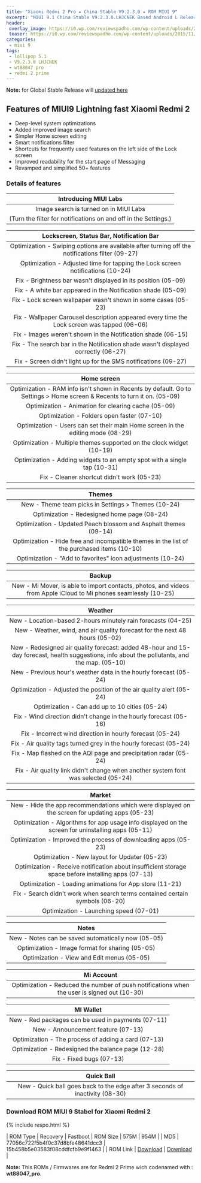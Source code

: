 ```yaml
---
title: "Xiaomi Redmi 2 Pro ★ China Stable V9.2.3.0 ★ ROM MIUI 9"
excerpt: "MIUI 9.1 China Stable V9.2.3.0.LHJCNEK Based Android L Released for Xiaomi Redmi 2 Pro (wt88047_pro)! You can now download Fastboot ROM or Recovery ROM update here"
header:
 overlay_image: https://i0.wp.com/reviewspadho.com/wp-content/uploads/2015/11/maxresdefault-1.jpg?resize=800,400
 teaser: https://i0.wp.com/reviewspadho.com/wp-content/uploads/2015/11/maxresdefault-1.jpg?resize=350,175
categories:
 - miui 9
tags:
 - lollipop 5.1
 - V9.2.3.0 LHJCNEK
 - wt88047 pro
 - redmi 2 prime
---
```

**Note:** for Global Stable Release will [updated here](https://mi.knoacc.org/update-rom-miui-9-global-stable-full-changelog)

## Features of MIUI9 Lightning fast Xiaomi Redmi 2

- Deep-level system optimizations
- Added improved image search
- Simpler Home screen editing
- Smart notifications filter
- Shortcuts for frequently used features on the left side of the Lock screen
- Improved readability for the start page of Messaging
- Revamped and simplified 50+ features

### Details of features
| Introducing MIUI Labs |
|:---:|
| Image search is turned on in MIUI Labs |
| (Turn the filter for notifications on and off in the Settings.) |

| Lockscreen, Status Bar, Notification Bar |
|:------:|
| Optimization - Swiping options are available after turning off the notifications filter (09-27) |
| Optimization - Adjusted time for tapping the Lock screen notifications (10-24) |
| Fix - Brightness bar wasn't displayed in its position (05-09) |
| Fix - A white bar appeared in the Notification shade (05-09) |
| Fix - Lock screen wallpaper wasn't shown in some cases (05-23) |
| Fix - Wallpaper Carousel description appeared every time the Lock screen was tapped (06-06) |
| Fix - Images weren't shown in the Notification shade (06-15) |
| Fix - The search bar in the Notification shade wasn't displayed correctly (06-27) |
| Fix - Screen didn't light up for the SMS notifications (09-27) |

| Home screen |
|:------:|
| Optimization - RAM info isn't shown in Recents by default. Go to Settings > Home screen & Recents to turn it on. (05-09) |
| Optimization - Animation for clearing cache (05-09) |
| Optimization - Folders open faster (07-10) |
| Optimization - Users can set their main Home screen in the editing mode (08-29) |
| Optimization - Multiple themes supported on the clock widget (10-19) |
| Optimization - Adding widgets to an empty spot with a single tap (10-31) 
| Fix - Cleaner shortcut didn't work (05-23) |

| Themes |
|:------:|
| New - Theme team picks in Settings > Themes (10-24) |
| Optimization - Redesigned home page (08-24) |
| Optimization - Updated Peach blossom and Asphalt themes (09-14) |
| Optimization - Hide free and incompatible themes in the list of the purchased items (10-10) |
| Optimization - "Add to favorites" icon adjustments (10-24) |

| Backup |
|:------:|
| New - Mi Mover, is able to import contacts, photos, and videos from Apple iCloud to Mi phones seamlessly (10-25) |

| Weather |
|:------:|
| New - Location-based 2-hours minutely rain forecasts (04-25) |
| New - Weather, wind, and air quality forecast for the next 48 hours (05-02) |
| New - Redesigned air quality forecast: added 48-hour and 15-day forecast, health suggestions, info about the pollutants, and the map. (05-10) |
| New - Previous hour's weather data in the hourly forecast (05-24) |
| Optimization - Adjusted the position of the air quality alert (05-24) |
| Optimization - Can add up to 10 cities (05-24) |
| Fix - Wind direction didn't change in the hourly forecast (05-16) |
| Fix - Incorrect wind direction in hourly forecast (05-24) |
| Fix - Air quality tags turned grey in the hourly forecast (05-24) |
| Fix - Map flashed on the AQI page and precipitation radar (05-24) |
| Fix - Air quality link didn't change when another system font was selected (05-24) |

| Market |
|:------:|
| New - Hide the app recommendations which were displayed on the screen for updating apps (05-23) |
| Optimization - Algorithms for app usage info displayed on the screen for uninstalling apps (05-11) |
| Optimization - Improved the process of downloading apps (05-23) |
| Optimization - New layout for Updater (05-23) |
| Optimization - Receive notification about insufficient storage space before installing apps (07-13) |
| Optimization - Loading animations for App store (11-21) |
| Fix - Search didn't work when search terms contained certain symbols (06-20) |
| Optimization - Launching speed (07-01) |

| Notes |
|:------:|
| New - Notes can be saved automatically now (05-05) |
| Optimization - Image format for sharing (05-05) |
| Optimization - View and Edit menus (05-05) |

| Mi Account |
|:------:|
| Optimization - Reduced the number of push notifications when the user is signed out (10-30) |

| MI Wallet |
|:------:|
| New - Red packages can be used in payments (07-11) |
| New - Announcement feature (07-13) |
| Optimization - The process of adding a card (07-13) |
| Optimization - Redesigned the balance page (12-28) |
| Fix - Fixed bugs (07-13) |

| Quick Ball |
|:------:|
| New - Quick ball goes back to the edge after 3 seconds of inactivity (08-30) |

### Download ROM MIUI 9 Stabel for Xiaomi Redmi 2

{% include respo.html %}

| ROM Type | Recovery | Fastboot
| ROM Size | 575M | 954M |
| MD5 | 77056c722f5b4f0c37d8bfe48641dcc3 | 15b458b5e03583f08cddfcfb9e9f1463 |
| ROM Link | [Download](https://mi.knoacc.org/bigota?size=575MB&ver=V9.2.3.0.LHJCNEK&type=miui_HM2XWCPro&name=77056c722f_5.1.zip) | [Download](https://mi.knoacc.org/bigota?size=954M&ver=V9.2.3.0.LHJCNEK&type=wt88047_pro_images&name=20171229.0000.00_5.1_cn_15b458b5e0.tgz) |

**Note:** This ROMs / Firmwares are for Redmi 2 Prime wich codenamed with : **wt88047_pro**.
